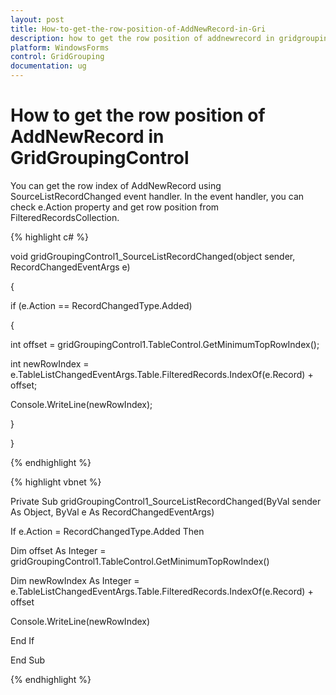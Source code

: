 ```yaml
---
layout: post
title: How-to-get-the-row-position-of-AddNewRecord-in-Gri
description: how to get the row position of addnewrecord in gridgroupingcontrol
platform: WindowsForms
control: GridGrouping
documentation: ug
---
```


# How to get the row position of AddNewRecord in GridGroupingControl

You can get the row index of AddNewRecord using SourceListRecordChanged event handler. In the event handler, you can check e.Action property and get row position from FilteredRecordsCollection.

{% highlight c# %}



void gridGroupingControl1_SourceListRecordChanged(object sender, RecordChangedEventArgs e)

{

if (e.Action == RecordChangedType.Added)

{

int offset = gridGroupingControl1.TableControl.GetMinimumTopRowIndex();

int newRowIndex = e.TableListChangedEventArgs.Table.FilteredRecords.IndexOf(e.Record) + offset;

Console.WriteLine(newRowIndex);

}

} 

{% endhighlight %}

{% highlight vbnet %}



Private Sub gridGroupingControl1_SourceListRecordChanged(ByVal sender As Object, ByVal e As RecordChangedEventArgs)

If e.Action = RecordChangedType.Added Then

Dim offset As Integer = gridGroupingControl1.TableControl.GetMinimumTopRowIndex()

Dim newRowIndex As Integer = e.TableListChangedEventArgs.Table.FilteredRecords.IndexOf(e.Record) + offset

Console.WriteLine(newRowIndex)

End If

End Sub

{% endhighlight %}

